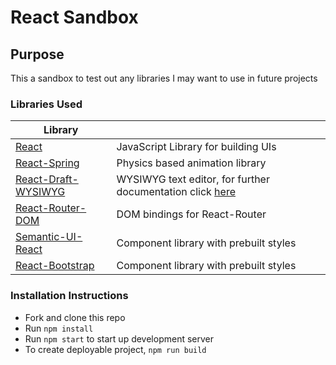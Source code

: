 # React Sandbox

## Purpose

This a sandbox to test out any libraries I may want to use in future projects

### Libraries Used
| Library |  |
| ------ | ------ |
| [React](https://reactjs.org/) | JavaScript Library for building UIs |
| [React-Spring](https://www.react-spring.io/) | Physics based animation library |
| [React-Draft-WYSIWYG](https://www.npmjs.com/package/react-draft-wysiwyg) | WYSIWYG text editor, for further documentation click [here](https://jpuri.github.io/react-draft-wysiwyg/#/docs?_k=jjqinp) |
| [React-Router-DOM](https://www.npmjs.com/package/react-router-dom) | DOM bindings for React-Router |
| [Semantic-UI-React](https://react.semantic-ui.com/) | Component library with prebuilt styles |
| [React-Bootstrap](https://react-bootstrap.github.io/) | Component library with prebuilt styles |

### Installation Instructions

- Fork and clone this repo
- Run `npm install`
- Run `npm start` to start up development server
- To create deployable project, `npm run build`
